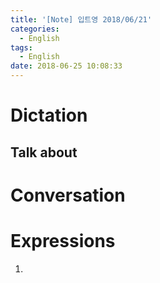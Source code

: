 ```yaml
---
title: '[Note] 입트영 2018/06/21'
categories:
  - English
tags:
  - English
date: 2018-06-25 10:08:33
---
```


# Dictation
## Talk about

# Conversation

# Expressions
1.